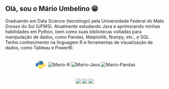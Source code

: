 ## Olá, sou o Mário Umbelino 😁

Graduando em Data Science (tecnólogo) pela Universidade Federal do Mato Grosso do Sul (UFMS). Atualmente estudando Java e aprimorando minhas habilidades em Python, bem como suas bibliotecas voltadas para manipulação de dados, como Pandas, Matplotlib, Numpy, etc., e SQL. Tenho conhecimento na linguagem R e ferramentas de visualização de dados, como Tableau e PowerBI.

<div align="center" style="display: inline_block"><br>
  <img align="center" alt="Mario-Python" height="30" width="40" src="https://raw.githubusercontent.com/devicons/devicon/master/icons/python/python-original.svg">
  <img align="center" alt="Mario-R" height="30" width="40" src="https://cdn.jsdelivr.net/gh/devicons/devicon@latest/icons/r/r-original.svg">
  <img align="center" alt="Mario-Java" height="30" width="40" src="https://cdn.jsdelivr.net/gh/devicons/devicon@latest/icons/java/java-original.svg">
  <img align="center" alt="Mario-Pandas" height="30" width="40" src="https://cdn.jsdelivr.net/gh/devicons/devicon@latest/icons/pandas/pandas-original.svg">
</div>

##

<div align="center">
  <a href="https://www.instagram.com/marioumbelino_" target="_blank"><img src="https://img.shields.io/badge/-Instagram-%23E4405F?style=for-the-badge&logo=instagram&logoColor=white" target="_blank"></a>
  <a href = "mailto:marioherbert2016@gmail.com"><img src="https://img.shields.io/badge/-Gmail-%23333?style=for-the-badge&logo=gmail&logoColor=white" target="_blank"></a>
  <a href="https://www.linkedin.com/in/marioumbelino" target="_blank"><img src="https://img.shields.io/badge/-LinkedIn-%230077B5?style=for-the-badge&logo=linkedin&logoColor=white" target="_blank"></a> 
</div>
